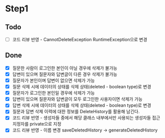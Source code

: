 # Step1

## Todo
- [ ] 코드 리뷰 반영 - CannotDeleteException RuntimeException으로 변경

## Done
- [X] 질문한 사람이 로그인한 본인이 아닐 경우에 삭제가 불가능
- [X] 답변이 있으며 질문자와 답변글이 다른 경우 삭제가 불가능
- [X] 질문자가 본인이며 답변이 없으면 삭제가 가능
- [X] 질문 삭제 시에 데이터의 상태를 삭제 상태(deleted - boolean type)로 변경
- [X] 질문자가 로그인한 본인일 경우에 삭제가 가능
- [X] 답변이 있으며 질문자와 답변글이 모두 로그인한 사용자이면 삭제가 가능
- [X] 답변 삭제 시에 데이터의 상태를 삭제 상태(deleted - boolean type)로 변경
- [X] 질문과 답변 삭제 이력에 대한 정보를 DeleteHistory를 활용해 남긴다.
- [X] 코드 리뷰 반영 - 생성자들 중에서 해당 클래스 내부에서만 사용되는 생성자들 접근 지정자를 private으로 지정
- [X] 코드 리뷰 반영 - 이름 변경 saveDeletedHistory -> generateDeletedHistory

